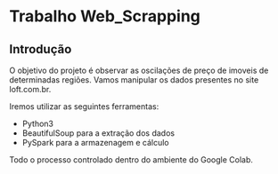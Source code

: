 # Trabalho Web_Scrapping

## Introdução

O objetivo do projeto é observar as oscilações de preço de imoveis de determinadas regiões. Vamos manipular os dados presentes no site loft.com.br.

Iremos utilizar as seguintes ferramentas:

* Python3
* BeautifulSoup para a extração dos dados
* PySpark para a armazenagem e cálculo

Todo o processo controlado dentro do ambiente do Google Colab.